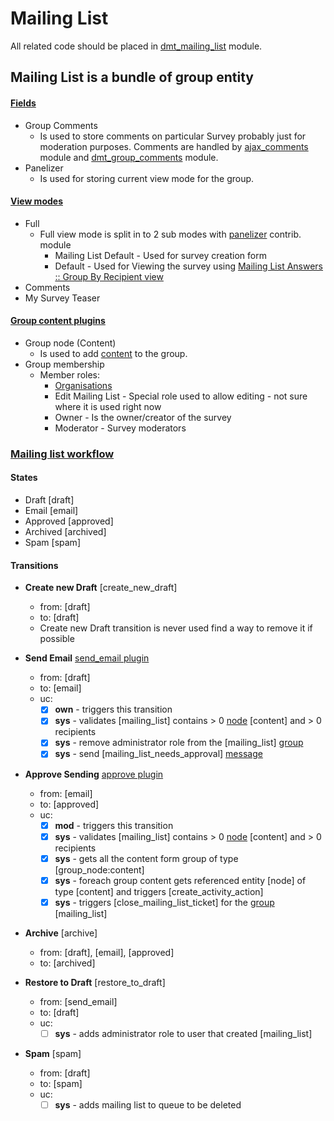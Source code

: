# Mailing List

All related code should be placed in [dmt_mailing_list](../../modules/custom/dmt_mailing_list/dmt_mailing_list.info.yml) module.

## Mailing List is a bundle of group entity
 
#### **[Fields](http://local.dv.com/admin/group/types/manage/mailing_list/fields)**

- Group Comments
  - Is used to store comments on particular Survey probably just for moderation purposes. Comments are handled by [ajax_comments](../../modules/custom/ajax_comments/ajax_comments.info.yml) module and [dmt_group_comments](../../modules/custom/dmt_group_comments/dmt_group_comments.info.yml) module.
- Panelizer
  - Is used for storing current view mode for the group. 

#### **[View modes](http://local.dv.com/admin/group/types/manage/mailing_list/display)**
- Full
  - Full view mode is split in to 2 sub modes with [panelizer](https://www.drupal.org/project/panelizer) contrib. module
    - Mailing List Default - Used for survey creation form
    - Default - Used for Viewing the survey using [Mailing List Answers :: Group By Recipient view](http://local.dv.com/admin/structure/views/view/mailing_list_answers_group_by_recipient)
- Comments
- My Survey Teaser

#### **[Group content plugins](http://local.dv.com/admin/group/types/manage/mailing_list/content)**
- Group node (Content) 
  - Is used to add [content](content.md) to the group.
- Group membership
  - Member roles:
    - [Organisations](organisations.md)
    - Edit Mailing List	- Special role used to allow editing - not sure where it is used right now
    - Owner - Is the owner/creator of the survey	
    - Moderator - Survey moderators
  

### **[Mailing list workflow](http://local.dv.com/admin/config/workflow/workflows/manage/mailing_list_workflow)**

#### States

- Draft [draft]
- Email [email]
- Approved [approved]
- Archived [archived]
- Spam [spam]

#### Transitions

- **Create new Draft** [create_new_draft]
  - from: [draft]
  - to: [draft]
  - Create new Draft transition is never used find a way to remove it if possible

- **Send Email** [send_email plugin](../../modules/custom/dmt_mailing_list/src/Plugin/ModerationStateMachine/SendEmailTransition.php)
  - from: [draft]
  - to: [email]
  - uc:
    - [x] **own** - triggers this transition
    - [x] **sys** - validates [mailing_list] contains > 0 [node](../entities/node.md) [content] and > 0 recipients
    - [x] **sys** - remove administrator role from the [mailing_list] [group](../entities/group.md)
    - [x] **sys** - send [mailing_list_needs_approval] [message](../entities/message.md)

- **Approve Sending**	[approve plugin](../../modules/custom/dmt_mailing_list/src/Plugin/ModerationStateMachine/ApproveSendingTransition.php)
  - from: [email]
  - to: [approved]
  - uc:
    - [x] **mod** - triggers this transition
    - [x] **sys** - validates [mailing_list] contains > 0 [node](../entities/node.md) [content] and > 0 recipients
    - [x] **sys** - gets all the content form group of type [group_node:content]
    - [x] **sys** - foreach group content gets referenced entity [node] of type [content] and triggers [create_activity_action]
    - [x] **sys** - triggers [close_mailing_list_ticket] for the [group](../entities/group.md) [mailing_list]

- **Archive** [archive]
  - from: [draft], [email], [approved]
  - to: [archived]

- **Restore to Draft**	[restore_to_draft]
  - from: [send_email]
  - to: [draft]
  - uc:
    - [ ] **sys** - adds administrator role to user that created [mailing_list]

- **Spam** [spam]
  - from: [draft]
  - to: [spam]
  - uc:
    - [ ] **sys** - adds mailing list to queue to be deleted    
